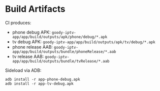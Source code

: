 # Build Artifacts

CI produces:
- phone debug APK: `goody-iptv-app/app/build/outputs/apk/phone/debug/*.apk`
- tv debug APK: `goody-iptv-app/app/build/outputs/apk/tv/debug/*.apk`
- phone release AAB: `goody-iptv-app/app/build/outputs/bundle/phoneRelease/*.aab`
- tv release AAB: `goody-iptv-app/app/build/outputs/bundle/tvRelease/*.aab`

Sideload via ADB:
```
adb install -r app-phone-debug.apk
adb install -r app-tv-debug.apk
``` 